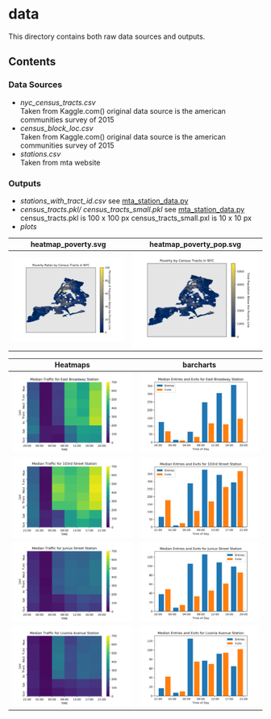 # data
This directory contains both raw data sources and outputs.

## Contents
### Data Sources
* *nyc_census_tracts.csv*\
    Taken from Kaggle.com() original data source is the american communities survey of 2015
* *census_block_loc.csv*\
    Taken from Kaggle.com() original data source is the american communities survey of 2015
* *stations.csv*\
    Taken from mta website
### Outputs
* *stations_with_tract_id.csv*
    see [mta_station_data.py](../scripts/readme.md#2-mta_station_datapy)
* *census_tracts.pkl/ census_tracts_small.pkl*
    see [mta_station_data.py](../scripts/readme.md#2-mta_station_datapy)
    census_tracts.pkl is 100 x 100 px
    census_tracts_small.pxl is 10 x 10 px 
* *plots*

heatmap_poverty.svg                  | heatmap_poverty_pop.svg 
:-----------------------------------:|:-----------------------------------:
![poverty rate](heatmap_poverty.svg) | ![total population in poverty](heatmap_poverty_pop.svg)



Heatmaps                               |  barcharts
:-------------------------------------:|:--------------------------------------------:
![heatmap](East_Broadway_heatmap.png)  | ![barchart](East_Broadway_median_hourly.png)
![heatmap](103rd_Street_heatmap.png)   | ![barchart](103rd_Street_median_hourly.png)
![heatmap](Junius_Street_heatmap.png)  | ![barchart](Junius_Street_median_hourly.png)
![heatmap](Livonia_Avenue_heatmap.png) | ![barchart](Livonia_Avenue_median_hourly.png)
